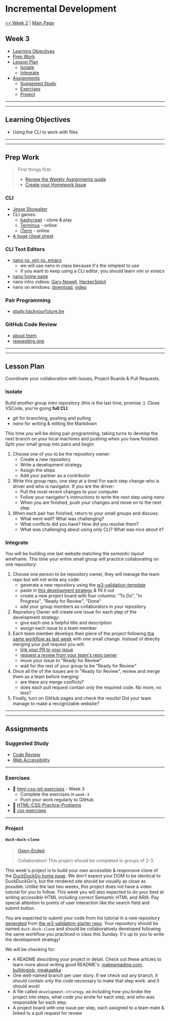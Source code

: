 # Incremental Development

[<< Week 2](../week-2/README.md) | [Main Page](../README.md)

## Week 3

- [Learning Objectives](#learning-objectives)
- [Prep Work](#prep-work)
- [Lesson Plan](#lesson-plan)
  - [Isolate](#isolate)
  - [Integrate](#integrate)
- [Assignments](#assignments)
  - [Suggested Study](#suggested-study)
  - [Exercises](#exercises)
  - [Project](#project)

---
---

## Learning Objectives

- Using the CLI to work with files

---
---

## Prep Work

> First things first:
> - [Review the Weekly Assignments guide](https://home.hackyourfuture.be/students/weekly-assignments)
> - [Create your Homework Issue](https://home.hackyourfuture.be/students/homework-submission#homework-issues)

### CLI

- [Jesse Showalter](https://www.youtube.com/watch?v=5XgBd6rjuDQ)
- CLI games:
  - [bashcrawl](https://gitlab.com/slackermedia/bashcrawl/) - clone & play
  - [Terminus](https://web.mit.edu/mprat/Public/web/Terminus/Web/main.html) - online
  - [iTerm](https://sr6033.github.io/lterm/) - online
- [A huge cheat sheet](https://gist.github.com/LeCoupa/122b12050f5fb267e75f)

### CLI Text Editors

- [nano vs. vim vs. emacs](https://www.linuxtrainingacademy.com/nano-emacs-vim/)
  - we will use nano in class because it's the simplest to use
  - if you want to keep using a CLI editor, you should learn _vim_ or _emacs_
- [nano home page](https://www.nano-editor.org/)
- nano intro videos: [Gary Newell](https://www.youtube.com/watch?v=cLyUZAabf40), [HackerSploit](https://www.youtube.com/watch?v=gyKiDczLIZ4)
- nano on windows: [download](http://support.moonpoint.com/software/editors/nano/win.php), [video](https://www.youtube.com/watch?v=_DUudRnzkrw)

### Pair Programming

- [study.hackyourfuture.be](https://study.hackyourfuture.be/collaborating/pair-programming)

### GitHub Code Review

- [about them](https://help.github.com/en/github/collaborating-with-issues-and-pull-requests/about-pull-request-reviews)
- [requesting one](https://help.github.com/en/github/collaborating-with-issues-and-pull-requests/requesting-a-pull-request-review)

---
---

## Lesson Plan

<!-- > [Lesson Plan Slides](https://hackyourfuture.be/incremental-development/week-3) -->

Coordinate your collaboration with Issues, Project Boards & Pull Requests.

### Isolate

Build _another_ group intro repository (this is the last time, promise :). Close VSCode, you're going __full CLI__:

- _git_ for branching, pushing and pulling
- _nano_ for writing & editing the Markdown

This time you will be doing pair programming, taking turns to develop the next branch on your local machines and pushing when you have finished.  Split your small group into pairs and begin:

1. Choose one of you to be the repository owner:
    - Create a new repository
    - Write a development strategy
    - Assign the steps
    - Add your partner as a contributor
1. Write this group repo, one step at a time! For each step change who is driver and who is navigator. If you are the driver:
    - Pull the most recent changes to your computer
    - Follow your navigator's instructions to write the next step using _nano_
    - When you are finished, push your changes and move on to the next step
1. When each pair has finished, return to your small groups and discuss:
    - What went well? What was challenging?
    - What conflicts did you have? How did you resolve them?
    - What was challenging about using only CLI? What was nice about it?

### Integrate

You will be building one last website matching the _semantic layout_ wireframe.  This time your entire small group will practice collaborating on one repository:

1. Choose one person to be repository owner, they will manage the team repo but will not write any code:
    - generate a new repository using the [w3-validation-template](https://github.com/hackyourfuturebelgium/w3-validation-template)
    - paste in [this development strategy](../integrate/development-strategy-collaborative.md) & fill it out
    - create a new project board with four columns: "To Do", "In Progress", "Ready for Review", "Done"
    - add your group members as collaborators in your repository
1. Repository Owner will create one issue for each step of the development strategy:
    - give each one a helpful title and description
    - assign each issue to a team member
1. Each team member develops their piece of the project following [the same workflow as last week](https://github.com/foundersandcoders/git-workflow-workshop-for-two) with one small change.  Instead of directly merging your pull request you will:
    - [link your PR to your issue](https://help.github.com/en/github/managing-your-work-on-github/linking-a-pull-request-to-an-issue)
    - [request a review from your team's repo owner](https://help.github.com/en/github/collaborating-with-issues-and-pull-requests/requesting-a-pull-request-review)
    - move your issue to "Ready for Review"
    - wait for the rest of your group to be "Ready for Review"
1. Once all the of the issues are in "Ready for Review", review and merge them as a team before merging:
    - are there any merge conflicts?
    - does each pull request contain _only_ the required code. No more, no less?
1. Finally, turn on GitHub pages and check the results!  Did your team manage to make a recognizable website?

---
---

## Assignments

### Suggested Study

- [Code Review](https://study.hackyourfuture.be/collaborating/code-review)
- [Web Accessibility](https://study.hackyourfuture.be/html-css/accessibility)

---

### Exercises

- :egg: [html-css-git-exercises](https://github.com/hackyourfuturebelgium/html-css-git-exercises) - Week 3
  - Complete the exercises in `week-3`
  - Push your work regularly to GitHub
- :egg: [HTML-CSS-Practice-Problems](https://github.com/DevMountain/HTML-CSS-Practice-Problems)
- :hatching_chick: [css-exercises](https://github.com/dangodev/css-exercises)

---

### Project

#### `duck-duck-clone`

> [Open-Ended](http://hackyourfuture.be/homework-submission/#projects)

> Collaboration!  This project should be completed in groups of 2-3.

This week's project is to build your own accessible & responsive clone of the [DuckDuckGo home page](https://duckduckgo.com).  We don't expect your DOM to be identical to DuckDuckGo's, but the rendered site should be visually as close as possible. Unlike the last two weeks, this project does not have a video tutorial for you to follow. This week you will also expected to do your best at writing _accessible_ HTML including correct Semantic HTML and ARIA. Pay special attention to points of user interaction like the search field and submit button.

You are expected to submit your code from his tutorial in a new repository [generated](https://github.blog/2019-06-06-generate-new-repositories-with-repository-templates/) from [the w3-validation-starter repo](https://github.com/HackYourFutureBelgium/w3-validation-template).  Your repository should be named `duck-duck-clone` and should be collaboratively developed following the same workflow you practiced in class this Sunday.  It's up to you to write the development strategy!

We will be checking for:

- A README describing your project in detail.  Check out these articles to learn more about writing good README's: [makeareadme.com](https://www.makeareadme.com/), [bulldogjob](https://bulldogjob.com/news/449-how-to-write-a-good-readme-for-your-github-project), [meakaakka](https://medium.com/@meakaakka/a-beginners-guide-to-writing-a-kickass-readme-7ac01da88ab3)
- One well-named branch per user story. If we check out any branch, it should contain _only_ the code necessary to make that step work. and it should work!
- A file called `development-strategy.md` including how you broke the project into steps, what code you wrote for each step, and who was responsible for each step.
- A project board with one issue per step, each assigned to a team mate & linked to a pull request for review
